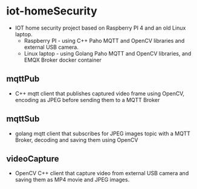 # iot-homeSecurity
* IOT home security project based on Raspberry PI 4 and an old Linux laptop.
  - Raspberry PI - using C++ Paho MQTT and OpenCV libraries and external USB camera. 
  - Linux laptop - using Golang Paho MQTT and OpenCV libraries, and EMQX Broker docker container


## mqttPub
* C++ mqtt client that publishes captured video frame using OpenCV, encoding as JPEG before sending them to a MQTT Broker

## mqttSub 
* golang mqtt client that subscribes for JPEG images topic with a MQTT Broker, decoding and saving them using OpenCV

## videoCapture
* OpenCV C++ client that capture video from external USB camera and saving them as MP4 movie and JPEG images.
